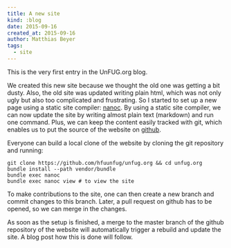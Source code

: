 ```yaml
---
title: A new site
kind: :blog
date: 2015-09-16
created_at: 2015-09-16
author: Matthias Beyer
tags:
  - site
---
```


This is the very first entry in the UnFUG.org blog.

We created this new site because we thought the old one was getting a bit
dusty. Also, the old site was updated writing plain html, which was not only
ugly but also too complicated and frustrating. So I started to set up a new
page using a static site compiler: [nanoc](https://nanoc.ws). By using a
static site compiler, we can now update the site by writing almost plain text
(markdown) and run one command. Plus, we can keep the content easily tracked
with git, which enables us to put the source of the website on
[github](https://github.com/hfuunfug/unfug.org).

Everyone can build a local clone of the website by cloning the git repository
and running:

    git clone https://github.com/hfuunfug/unfug.org && cd unfug.org
    bundle install --path vendor/bundle
    bundle exec nanoc
    bundle exec nanoc view # to view the site

To make contributions to the site, one can then create a new branch and commit
changes to this branch. Later, a pull request on github has to be opened, so
we can merge in the changes.

As soon as the setup is finished, a merge to the master branch of the github
repository of the website will automatically trigger a rebuild and update the
site. A blog post how this is done will follow.

